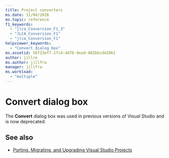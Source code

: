 ```yaml
---
title: Project converters
ms.date: 11/04/2016
ms.topic: reference
f1_keywords:
  - "jlca_Conversion_F1_3"
  - "JLCA_Conversion_F1"
  - "jlca_Conversion_F1"
helpviewer_keywords:
  - "Convert dialog box"
ms.assetid: 56f23ef7-17c4-4d76-9ead-982bbcd42061
author: jillre
ms.author: jillfra
manager: jillfra
ms.workload:
  - "multiple"
---
```

# Convert dialog box

The **Convert** dialog box was used in previous versions of Visual Studio and is now deprecated.

## See also

- [Porting, Migrating, and Upgrading Visual Studio Projects](../../porting/port-migrate-and-upgrade-visual-studio-projects.md)
